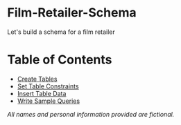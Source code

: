 # Film-Retailer-Schema
Let's build a schema for a film retailer

# Table of Contents
- [Create Tables](https://github.com/SamiJW/Film-Retailer-Schema/blob/main/Entity%20Tables/Create%20Entity%20Tables.md)
- [Set Table Constraints](https://github.com/SamiJW/Film-Retailer-Schema/blob/main/Table%20Constraints/Alter%20Table%20Constraints.md)
- [Insert Table Data](https://github.com/SamiJW/Film-Retailer-Schema/blob/main/Table%20Data/Insert%20Table%20Data.md)
- [Write Sample Queries](https://github.com/SamiJW/Film-Retailer-Schema/blob/main/Samples%20Queries/Queries.md)

*All names and personal information provided are fictional.*
